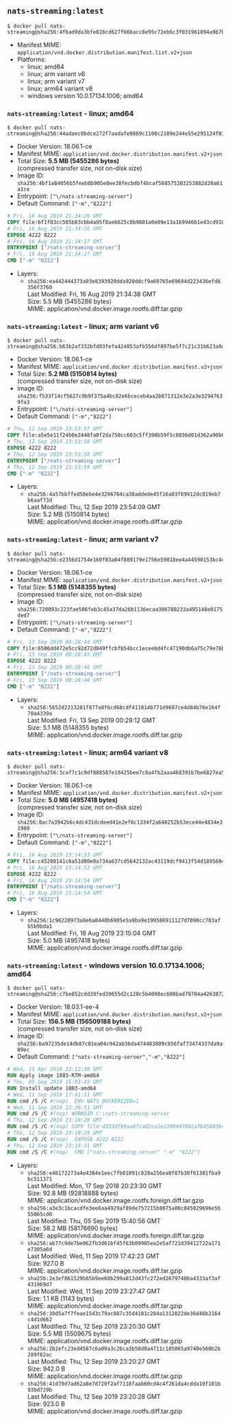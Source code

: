 ## `nats-streaming:latest`

```console
$ docker pull nats-streaming@sha256:4f6ad9da3bfe026cd627f66bacc8e95c72eb6c3f031961094a9b7bb0cea5ec89
```

-	Manifest MIME: `application/vnd.docker.distribution.manifest.list.v2+json`
-	Platforms:
	-	linux; amd64
	-	linux; arm variant v6
	-	linux; arm variant v7
	-	linux; arm64 variant v8
	-	windows version 10.0.17134.1006; amd64

### `nats-streaming:latest` - linux; amd64

```console
$ docker pull nats-streaming@sha256:44adaec0bdce272f7aadafe0869c1108c2109e244e55e295124f01bf438822b9
```

-	Docker Version: 18.06.1-ce
-	Manifest MIME: `application/vnd.docker.distribution.manifest.v2+json`
-	Total Size: **5.5 MB (5455286 bytes)**  
	(compressed transfer size, not on-disk size)
-	Image ID: `sha256:4bf1a84056b5feeb0b905e8ee38fecbdbf4bcaf568575303253882d20a61a1ce`
-	Entrypoint: `["\/nats-streaming-server"]`
-	Default Command: `["-m","8222"]`

```dockerfile
# Fri, 16 Aug 2019 21:34:26 GMT
COPY file:6f1f03cc505b83cbb4a95f8ae6625c0b9801a0e09e13a169946b1e43cd91861c in /nats-streaming-server 
# Fri, 16 Aug 2019 21:34:26 GMT
EXPOSE 4222 8222
# Fri, 16 Aug 2019 21:34:27 GMT
ENTRYPOINT ["/nats-streaming-server"]
# Fri, 16 Aug 2019 21:34:27 GMT
CMD ["-m" "8222"]
```

-	Layers:
	-	`sha256:ea442444373a93e8393920dda920ddcf9a60765e69694d223436efd6356f3760`  
		Last Modified: Fri, 16 Aug 2019 21:34:38 GMT  
		Size: 5.5 MB (5455286 bytes)  
		MIME: application/vnd.docker.image.rootfs.diff.tar.gzip

### `nats-streaming:latest` - linux; arm variant v6

```console
$ docker pull nats-streaming@sha256:b63b2af332bfd03fefa424053afb556df897be5f7c21c31b623a9af3372f74d8
```

-	Docker Version: 18.06.1-ce
-	Manifest MIME: `application/vnd.docker.distribution.manifest.v2+json`
-	Total Size: **5.2 MB (5150814 bytes)**  
	(compressed transfer size, not on-disk size)
-	Image ID: `sha256:f533f14cf5627c9b9f375a4bc82e6bceceb4aa2b871312e3e2a3e32947639fa3`
-	Entrypoint: `["\/nats-streaming-server"]`
-	Default Command: `["-m","8222"]`

```dockerfile
# Thu, 12 Sep 2019 23:53:57 GMT
COPY file:a5e5e11f24b0e2448fa0f2da750cc603c5ff390b59f5c8036d01d362a90b6c1c in /nats-streaming-server 
# Thu, 12 Sep 2019 23:53:58 GMT
EXPOSE 4222 8222
# Thu, 12 Sep 2019 23:53:58 GMT
ENTRYPOINT ["/nats-streaming-server"]
# Thu, 12 Sep 2019 23:53:59 GMT
CMD ["-m" "8222"]
```

-	Layers:
	-	`sha256:4a57bbffed58ebe4e3296764ca38addede45f16a03f69912dc819eb7b6aaf73d`  
		Last Modified: Thu, 12 Sep 2019 23:54:09 GMT  
		Size: 5.2 MB (5150814 bytes)  
		MIME: application/vnd.docker.image.rootfs.diff.tar.gzip

### `nats-streaming:latest` - linux; arm variant v7

```console
$ docker pull nats-streaming@sha256:e2356d1754e160f83a04f889179e1756e59018ee4a44590153bc4c43068ea0ec
```

-	Docker Version: 18.06.1-ce
-	Manifest MIME: `application/vnd.docker.distribution.manifest.v2+json`
-	Total Size: **5.1 MB (5148355 bytes)**  
	(compressed transfer size, not on-disk size)
-	Image ID: `sha256:720093c223fae506feb3c45a37da26b1136ecaa306780233a495148e0175ded7`
-	Entrypoint: `["\/nats-streaming-server"]`
-	Default Command: `["-m","8222"]`

```dockerfile
# Fri, 13 Sep 2019 00:28:44 GMT
COPY file:6506dd472e5cc92d72d849ffcbfb54bcc1eceebd4fc47190db6a75c79e76b416 in /nats-streaming-server 
# Fri, 13 Sep 2019 00:28:45 GMT
EXPOSE 4222 8222
# Fri, 13 Sep 2019 00:28:46 GMT
ENTRYPOINT ["/nats-streaming-server"]
# Fri, 13 Sep 2019 00:28:48 GMT
CMD ["-m" "8222"]
```

-	Layers:
	-	`sha256:5652d2213281f877a8f6cd68cdf411814b771d9697ce4d84b76e164f70a4339a`  
		Last Modified: Fri, 13 Sep 2019 00:29:12 GMT  
		Size: 5.1 MB (5148355 bytes)  
		MIME: application/vnd.docker.image.rootfs.diff.tar.gzip

### `nats-streaming:latest` - linux; arm64 variant v8

```console
$ docker pull nats-streaming@sha256:3caf7c1c9df888587e10425bee7c8a4fb2aaa468391b7be6827ea51cf592fa57
```

-	Docker Version: 18.06.1-ce
-	Manifest MIME: `application/vnd.docker.distribution.manifest.v2+json`
-	Total Size: **5.0 MB (4957418 bytes)**  
	(compressed transfer size, not on-disk size)
-	Image ID: `sha256:8ac7a3942b6c4dc431dcdeed41e2ef6c1334f2a646252b53ece44e4834e31980`
-	Entrypoint: `["\/nats-streaming-server"]`
-	Default Command: `["-m","8222"]`

```dockerfile
# Fri, 16 Aug 2019 23:14:53 GMT
COPY file:c45208141c6a51d80e0a734a637cd5642132ac43119dcf9413f54d18956847a4 in /nats-streaming-server 
# Fri, 16 Aug 2019 23:14:53 GMT
EXPOSE 4222 8222
# Fri, 16 Aug 2019 23:14:54 GMT
ENTRYPOINT ["/nats-streaming-server"]
# Fri, 16 Aug 2019 23:14:54 GMT
CMD ["-m" "8222"]
```

-	Layers:
	-	`sha256:1c96228973a8e6a8448b6905e5a9ba9e199586911127d7090cc703afb5b9bda1`  
		Last Modified: Fri, 16 Aug 2019 23:15:04 GMT  
		Size: 5.0 MB (4957418 bytes)  
		MIME: application/vnd.docker.image.rootfs.diff.tar.gzip

### `nats-streaming:latest` - windows version 10.0.17134.1006; amd64

```console
$ docker pull nats-streaming@sha256:c7be852cdd39fed39655d2c128c5b4098ec600bad79704a4263872f19c047439
```

-	Docker Version: 18.03.1-ee-4
-	Manifest MIME: `application/vnd.docker.distribution.manifest.v2+json`
-	Total Size: **156.5 MB (156509188 bytes)**  
	(compressed transfer size, not on-disk size)
-	Image ID: `sha256:ba97235de14db87c01ea04c942ab36da474483809c856faf73474337da9a89ec`
-	Default Command: `["nats-streaming-server","-m","8222"]`

```dockerfile
# Wed, 11 Apr 2018 22:12:30 GMT
RUN Apply image 1803-RTM-amd64
# Thu, 05 Sep 2019 15:03:45 GMT
RUN Install update 1803-amd64
# Wed, 11 Sep 2019 17:41:11 GMT
RUN cmd /S /C #(nop)  ENV NATS_DOCKERIZED=1
# Wed, 11 Sep 2019 23:26:51 GMT
RUN cmd /S /C #(nop) WORKDIR C:\nats-streaming-server
# Thu, 12 Sep 2019 23:19:28 GMT
RUN cmd /S /C #(nop) COPY file:d333dfb9aa0fca02ce2e2300447082af645803b49703ee1671951f7dba266042 in nats-streaming-server.exe 
# Thu, 12 Sep 2019 23:19:29 GMT
RUN cmd /S /C #(nop)  EXPOSE 4222 8222
# Thu, 12 Sep 2019 23:19:31 GMT
RUN cmd /S /C #(nop)  CMD ["nats-streaming-server" "-m" "8222"]
```

-	Layers:
	-	`sha256:e46172273a4e4384e1eec7fb01091c828a256ea0f87b30f61381fba9bc511371`  
		Last Modified: Mon, 17 Sep 2018 20:23:30 GMT  
		Size: 92.8 MB (92818888 bytes)  
		MIME: application/vnd.docker.image.rootfs.foreign.diff.tar.gzip
	-	`sha256:a3e3c1bcacdfe3ee6aa4929af89de757215b8075a00c845029696e5655065cd0`  
		Last Modified: Thu, 05 Sep 2019 15:40:56 GMT  
		Size: 58.2 MB (58176690 bytes)  
		MIME: application/vnd.docker.image.rootfs.foreign.diff.tar.gzip
	-	`sha256:ab77c9de7be062fb3d61bf45f63b09905ea2e5af721d39412722a171e7305a6d`  
		Last Modified: Wed, 11 Sep 2019 17:42:23 GMT  
		Size: 927.0 B  
		MIME: application/vnd.docker.image.rootfs.diff.tar.gzip
	-	`sha256:2e3ef061529b65b9ee60b299a812d43fc272ed2679748ba4333af3af431969d7`  
		Last Modified: Wed, 11 Sep 2019 23:27:47 GMT  
		Size: 1.1 KB (1143 bytes)  
		MIME: application/vnd.docker.image.rootfs.diff.tar.gzip
	-	`sha256:30d5a7f7feae15d3c79ac087c35d4181c284a1312022de36d46b2164c4d1d662`  
		Last Modified: Thu, 12 Sep 2019 23:20:30 GMT  
		Size: 5.5 MB (5509675 bytes)  
		MIME: application/vnd.docker.image.rootfs.diff.tar.gzip
	-	`sha256:2b2efc23ed4587c6a09a3c26ca3b58d0a4711c185065a9740e560b2b289f62ac`  
		Last Modified: Thu, 12 Sep 2019 23:20:27 GMT  
		Size: 942.0 B  
		MIME: application/vnd.docker.image.rootfs.diff.tar.gzip
	-	`sha256:41d79d7ad62a8e7d720f2af7118faab60cd4c4f261da4cdda10f101b93bd729b`  
		Last Modified: Thu, 12 Sep 2019 23:20:28 GMT  
		Size: 923.0 B  
		MIME: application/vnd.docker.image.rootfs.diff.tar.gzip
